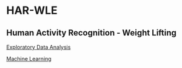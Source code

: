 # HAR-WLE

## Human Activity Recognition - Weight Lifting

[Exploratory Data Analysis](HAR-WLE-EDA.html)

[Machine Learning](HAR-WLE-ML.html)
